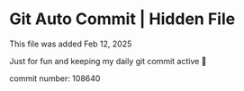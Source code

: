 # Git Auto Commit | Hidden File

This file was added Feb 12, 2025

Just for fun and keeping my daily git commit active 🤪

commit number: 108640
